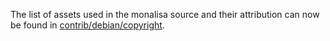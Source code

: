 The list of assets used in the monalisa source and their attribution can now be found in [contrib/debian/copyright](../contrib/debian/copyright).
